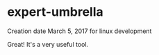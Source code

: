 # expert-umbrella
Creation date March 5, 2017 for linux development

Great! It's a very useful tool.
